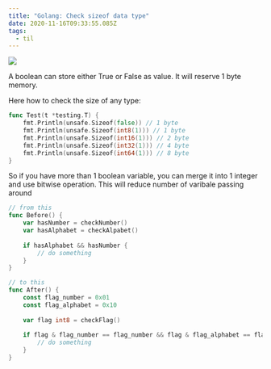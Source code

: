 ```yaml
---
title: "Golang: Check sizeof data type"
date: 2020-11-16T09:33:55.085Z
tags:
  - til
---
```

![](/images/photo5877322480543184082.jpg)



A boolean can store either True or False as value. It will reserve 1 byte memory.

Here how to check the size of any type:

```go
func Test(t *testing.T) {
	fmt.Println(unsafe.Sizeof(false)) // 1 byte
	fmt.Println(unsafe.Sizeof(int8(1))) // 1 byte
	fmt.Println(unsafe.Sizeof(int16(1))) // 2 byte
	fmt.Println(unsafe.Sizeof(int32(1))) // 4 byte
	fmt.Println(unsafe.Sizeof(int64(1))) // 8 byte
}
```

So if you have more than 1 boolean variable, you can merge it into 1 integer and use bitwise operation. This will reduce number of varibale passing around

```go
// from this
func Before() {
	var hasNumber = checkNumber()
	var hasAlphabet = checkAlpabet()
	
	if hasAlphabet && hasNumber {
		// do something
	}
}

// to this
func After() {
	const flag_number = 0x01
	const flag_alphabet = 0x10
	
	var flag int8 = checkFlag()
	
	if flag & flag_number == flag_number && flag & flag_alphabet == flag_alphabet {
		// do something
	}
}
```